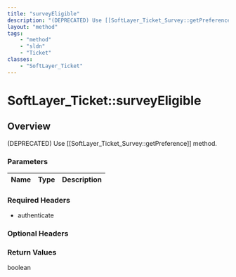 ```yaml
---
title: "surveyEligible"
description: "(DEPRECATED) Use [[SoftLayer_Ticket_Survey::getPreference]] method."
layout: "method"
tags:
    - "method"
    - "sldn"
    - "Ticket"
classes:
    - "SoftLayer_Ticket"
---
```

# SoftLayer_Ticket::surveyEligible
## Overview 
(DEPRECATED) Use [[SoftLayer_Ticket_Survey::getPreference]] method. 

### Parameters 
|Name | Type | Description |
| --- | --- | --- |


### Required Headers
* authenticate

### Optional Headers

### Return Values
boolean

